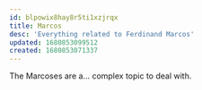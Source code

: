 ```yaml
---
id: blpowix8hay8r5ti1xzjrqx
title: Marcos
desc: 'Everything related to Ferdinand Marcos'
updated: 1680853099512
created: 1680853071337
---
```


The Marcoses are a... complex topic to deal with.
